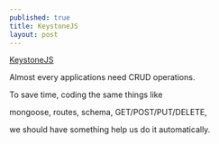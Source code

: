 ```yaml
---
published: true
title: KeystoneJS
layout: post
---
```

[KeystoneJS](https://github.com/keystonejs/keystone)

Almost every applications need CRUD operations.

To save time, coding the same things like

mongoose, routes, schema, GET/POST/PUT/DELETE,

we should have something help us do it automatically.

